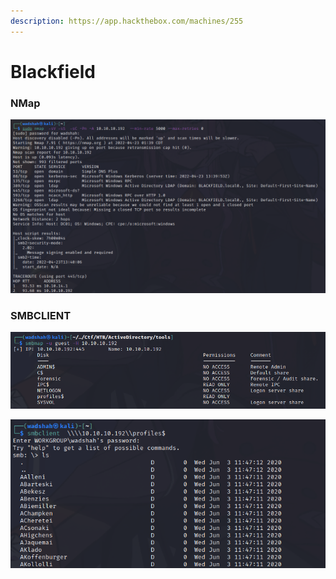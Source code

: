 ```yaml
---
description: https://app.hackthebox.com/machines/255
---
```


# Blackfield

### NMap

![](<../../.gitbook/assets/image (8) (1) (1) (1) (1) (1).png>)

### SMBCLIENT

![](<../../.gitbook/assets/image (7) (1) (1) (1) (1).png>)

![](<../../.gitbook/assets/image (10) (1) (1) (1) (1) (1).png>)




